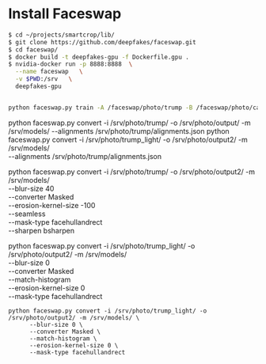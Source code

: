 # Install Faceswap


```bash
$ cd ~/projects/smartcrop/lib/
$ git clone https://github.com/deepfakes/faceswap.git
$ cd faceswap/
$ docker build -t deepfakes-gpu -f Dockerfile.gpu .
$ nvidia-docker run -p 8888:8888  \
  --name faceswap   \
  -v $PWD:/srv   \
  deepfakes-gpu


python faceswap.py train -A /faceswap/photo/trump -B /faceswap/photo/cage -m /faceswap/models/ -g 1
```


python faceswap.py convert -i /srv/photo/trump/ -o /srv/photo/output/ -m /srv/models/ --alignments /srv/photo/trump/alignments.json
python faceswap.py convert -i /srv/photo/trump_light/ -o /srv/photo/output2/ -m /srv/models/ \
       --alignments /srv/photo/trump/alignments.json


python faceswap.py convert -i /srv/photo/trump/ -o /srv/photo/output2/ -m /srv/models/ \
      --blur-size 40 \
      --converter Masked \
      --erosion-kernel-size -100 \
      --seamless \
      --mask-type facehullandrect \
      --sharpen bsharpen


python faceswap.py convert -i /srv/photo/trump_light/ -o /srv/photo/output2/ -m /srv/models/ \
      --blur-size 0 \
      --converter Masked \
      --match-histogram \
      --erosion-kernel-size 0 \
      --mask-type facehullandrect


    python faceswap.py convert -i /srv/photo/trump_light/ -o /srv/photo/output2/ -m /srv/models/ \
          --blur-size 0 \
          --converter Masked \
          --match-histogram \
          --erosion-kernel-size 0 \
          --mask-type facehullandrect
